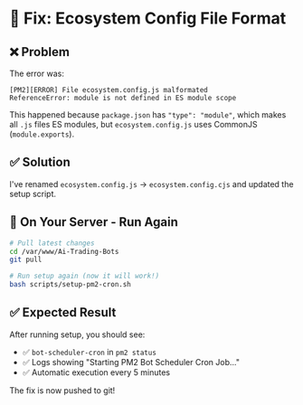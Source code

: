 # 🔧 Fix: Ecosystem Config File Format

## ❌ Problem

The error was:
```
[PM2][ERROR] File ecosystem.config.js malformated
ReferenceError: module is not defined in ES module scope
```

This happened because `package.json` has `"type": "module"`, which makes all `.js` files ES modules, but `ecosystem.config.js` uses CommonJS (`module.exports`).

## ✅ Solution

I've renamed `ecosystem.config.js` → `ecosystem.config.cjs` and updated the setup script.

## 🚀 On Your Server - Run Again

```bash
# Pull latest changes
cd /var/www/Ai-Trading-Bots
git pull

# Run setup again (now it will work!)
bash scripts/setup-pm2-cron.sh
```

## ✅ Expected Result

After running setup, you should see:
- ✅ `bot-scheduler-cron` in `pm2 status`
- ✅ Logs showing "Starting PM2 Bot Scheduler Cron Job..."
- ✅ Automatic execution every 5 minutes

The fix is now pushed to git!

